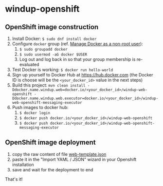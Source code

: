 # windup-openshift
## OpenShift image construction

1. Install Docker: `$ sudo dnf install docker`
1. Configure `docker` group (ref. [Manage Docker as a non-root user](https://docs.docker.com/install/linux/linux-postinstall/#manage-docker-as-a-non-root-user)):
   1. `$ sudo groupadd docker`
   1. `$ sudo usermod -aG docker $USER`
   1. Log out and log back in so that your group membership is re-evaluated
1. Test Docker is working: `$ docker run hello-world`
1. Sign up yourself to Docker Hub at https://hub.docker.com (the Docker ID is choose will be the `<your_docker_id>` value in the next steps)
1. Build this project: `mvn clean install -Ddocker.name.windup.web=docker.io/<your_docker_id>/windup-web-openshift -Ddocker.name.windup.web.executor=docker.io/<your_docker_id>/windup-web-openshift-messaging-executor`
1. Push images to docker hub:
   1. `$ docker login`
   1. `$ docker push docker.io/<your_docker_id>/windup-web-openshift`
   1. `$ docker push docker.io/<your_docker_id>/windup-web-openshift-messaging-executor`
   
## OpenShift image deployment

1. copy the raw content of file [web-template.json](web/templates/web-template.json)
1. paste it in the "Import YAML / JSON" wizard in your Openshift installation
1. save and wait for the deployment to end

That's it!
